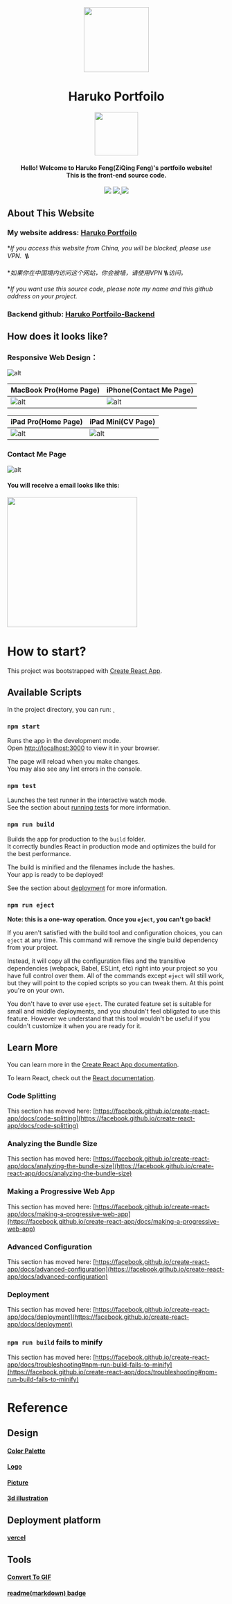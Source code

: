 <div align="center">
    <img src="./src/assets/biglogo.png" style="width:150px">
    <h1>Haruko Portfoilo</h1>
</div>

<div align="center">
    <img src="./src/assets/avatar.png" style="width:100px">
    <h4 >Hello! Welcome to Haruko Feng(ZiQing Feng)'s portfoilo website!<br/> This is the front-end source code.</h4>
</div>

<p align="center">
    <a herf="https://github.com/Fengziqing" alt="ziqing-github">
        <img src="https://img.shields.io/badge/Github-ZiQing-yellow?style=for-the-badge&logo=Github" />
    </a>
    <a href="http://www.linkedin.com/in/ziqing-feng" alt="ziqing-linkedin">
        <img src="https://img.shields.io/badge/Linkedin-ZiQing-blue?style=for-the-badge&logo=Linkedin" />
    </a>
    <a href="https://ziqingfeng.vercel.app/" alt="haruko portfoilo web address">
        <img src="https://img.shields.io/badge/Portfoilo-Haruko-purple?style=for-the-badge" />
    </a>
</p>


## About This Website
### My website address: [Haruko Portfoilo](https://ziqingfeng.vercel.app/ "haruko portfoilo")

**If you access this website from China, you will be blocked, please use VPN. 🪜*

**如果你在中国境内访问这个网站，你会被墙，请使用VPN🪜访问。*

**If you want use this source code, please note my name and this github address on your project.*
### Backend github: [Haruko Portfoilo-Backend](https://github.com/Fengziqing/vercel-express.git/ "haruko portfoilo-backend")

####

## How does it looks like?
### Responsive Web Design：

![alt](./readme-assets/response-haruko.gif)

MacBook Pro(Home Page)  | iPhone(Contact Me Page)
------------- | -------------
![alt](./readme-assets/macbookpro-harukoweb.png)  | ![alt](./readme-assets/iphone-harukoweb.png)

iPad Pro(Home Page)  | iPad Mini(CV Page)
------------- | -------------
![alt](./readme-assets/ipadpro-harukoweb.png)  | ![alt](./readme-assets/ipadmini-harukoweb.png)

### Contact Me Page
![alt](./readme-assets/backend.gif)

#### You will receive a email looks like this:
<img src="./readme-assets/confirmation-email.jpg" width="300px"/>

# How to start?

This project was bootstrapped with [Create React App](https://github.com/facebook/create-react-app).

## Available Scripts

In the project directory, you can run:
¸
### `npm start`

Runs the app in the development mode.\
Open [http://localhost:3000](http://localhost:3000) to view it in your browser.

The page will reload when you make changes.\
You may also see any lint errors in the console.

### `npm test`

Launches the test runner in the interactive watch mode.\
See the section about [running tests](https://facebook.github.io/create-react-app/docs/running-tests) for more information.

### `npm run build`

Builds the app for production to the `build` folder.\
It correctly bundles React in production mode and optimizes the build for the best performance.

The build is minified and the filenames include the hashes.\
Your app is ready to be deployed!

See the section about [deployment](https://facebook.github.io/create-react-app/docs/deployment) for more information.

### `npm run eject`

**Note: this is a one-way operation. Once you `eject`, you can't go back!**

If you aren't satisfied with the build tool and configuration choices, you can `eject` at any time. This command will remove the single build dependency from your project.

Instead, it will copy all the configuration files and the transitive dependencies (webpack, Babel, ESLint, etc) right into your project so you have full control over them. All of the commands except `eject` will still work, but they will point to the copied scripts so you can tweak them. At this point you're on your own.

You don't have to ever use `eject`. The curated feature set is suitable for small and middle deployments, and you shouldn't feel obligated to use this feature. However we understand that this tool wouldn't be useful if you couldn't customize it when you are ready for it.

## Learn More

You can learn more in the [Create React App documentation](https://facebook.github.io/create-react-app/docs/getting-started).

To learn React, check out the [React documentation](https://reactjs.org/).

### Code Splitting

This section has moved here: [https://facebook.github.io/create-react-app/docs/code-splitting](https://facebook.github.io/create-react-app/docs/code-splitting)

### Analyzing the Bundle Size

This section has moved here: [https://facebook.github.io/create-react-app/docs/analyzing-the-bundle-size](https://facebook.github.io/create-react-app/docs/analyzing-the-bundle-size)

### Making a Progressive Web App

This section has moved here: [https://facebook.github.io/create-react-app/docs/making-a-progressive-web-app](https://facebook.github.io/create-react-app/docs/making-a-progressive-web-app)

### Advanced Configuration

This section has moved here: [https://facebook.github.io/create-react-app/docs/advanced-configuration](https://facebook.github.io/create-react-app/docs/advanced-configuration)

### Deployment

This section has moved here: [https://facebook.github.io/create-react-app/docs/deployment](https://facebook.github.io/create-react-app/docs/deployment)

### `npm run build` fails to minify

This section has moved here: [https://facebook.github.io/create-react-app/docs/troubleshooting#npm-run-build-fails-to-minify](https://facebook.github.io/create-react-app/docs/troubleshooting#npm-run-build-fails-to-minify)

# Reference
## Design
#### [Color Palette](https://palettemaker.com/app)
#### [Logo](https://iconscout.com)
#### [Picture](https://www.manypixels.co/gallery)
#### [3d illustration](https://icons8.com/illustrations)
## Deployment platform
#### [vercel](https://vercel.com)
## Tools
#### [Convert To GIF](https://cloudconvert.com/)
#### [readme(markdown) badge](https://shields.io/badges)
